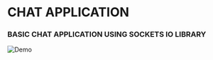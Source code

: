 # CHAT APPLICATION

### BASIC CHAT APPLICATION USING SOCKETS IO LIBRARY

![Demo](videos/demo.gif)


